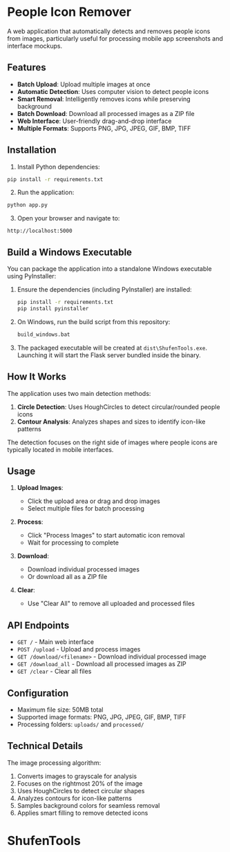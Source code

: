 # People Icon Remover

A web application that automatically detects and removes people icons from images, particularly useful for processing mobile app screenshots and interface mockups.

## Features

- **Batch Upload**: Upload multiple images at once
- **Automatic Detection**: Uses computer vision to detect people icons
- **Smart Removal**: Intelligently removes icons while preserving background
- **Batch Download**: Download all processed images as a ZIP file
- **Web Interface**: User-friendly drag-and-drop interface
- **Multiple Formats**: Supports PNG, JPG, JPEG, GIF, BMP, TIFF

## Installation

1. Install Python dependencies:
```bash
pip install -r requirements.txt
```

2. Run the application:
```bash
python app.py
```

3. Open your browser and navigate to:
```
http://localhost:5000
```

## Build a Windows Executable

You can package the application into a standalone Windows executable using PyInstaller:

1. Ensure the dependencies (including PyInstaller) are installed:
   ```bash
   pip install -r requirements.txt
   pip install pyinstaller
   ```

2. On Windows, run the build script from this repository:
   ```cmd
   build_windows.bat
   ```

3. The packaged executable will be created at `dist\ShufenTools.exe`. Launching it will start the Flask server bundled inside the binary.

## How It Works

The application uses two main detection methods:

1. **Circle Detection**: Uses HoughCircles to detect circular/rounded people icons
2. **Contour Analysis**: Analyzes shapes and sizes to identify icon-like patterns

The detection focuses on the right side of images where people icons are typically located in mobile interfaces.

## Usage

1. **Upload Images**:
   - Click the upload area or drag and drop images
   - Select multiple files for batch processing

2. **Process**:
   - Click "Process Images" to start automatic icon removal
   - Wait for processing to complete

3. **Download**:
   - Download individual processed images
   - Or download all as a ZIP file

4. **Clear**:
   - Use "Clear All" to remove all uploaded and processed files

## API Endpoints

- `GET /` - Main web interface
- `POST /upload` - Upload and process images
- `GET /download/<filename>` - Download individual processed image
- `GET /download_all` - Download all processed images as ZIP
- `GET /clear` - Clear all files

## Configuration

- Maximum file size: 50MB total
- Supported image formats: PNG, JPG, JPEG, GIF, BMP, TIFF
- Processing folders: `uploads/` and `processed/`

## Technical Details

The image processing algorithm:

1. Converts images to grayscale for analysis
2. Focuses on the rightmost 20% of the image
3. Uses HoughCircles to detect circular shapes
4. Analyzes contours for icon-like patterns
5. Samples background colors for seamless removal
6. Applies smart filling to remove detected icons
# ShufenTools
